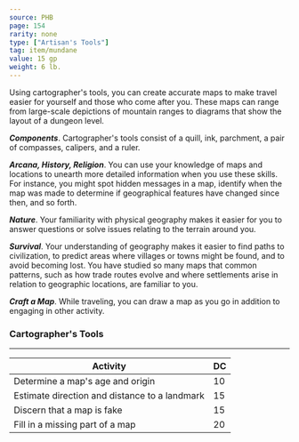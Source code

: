 ```yaml
---
source: PHB
page: 154
rarity: none
type: ["Artisan's Tools"]
tag: item/mundane
value: 15 gp
weight: 6 lb.
---
```


Using cartographer's tools, you can create accurate maps to make travel easier for yourself and those who come after you. These maps can range from large-scale depictions of mountain ranges to diagrams that show the layout of a dungeon level.

**_Components_**. Cartographer's tools consist of a quill, ink, parchment, a pair of compasses, calipers, and a ruler.

**_Arcana, History, Religion_**. You can use your knowledge of maps and locations to unearth more detailed information when you use these skills. For instance, you might spot hidden messages in a map, identify when the map was made to determine if geographical features have changed since then, and so forth.

**_Nature_**. Your familiarity with physical geography makes it easier for you to answer questions or solve issues relating to the terrain around you.

**_Survival_**. Your understanding of geography makes it easier to find paths to civilization, to predict areas where villages or towns might be found, and to avoid becoming lost. You have studied so many maps that common patterns, such as how trade routes evolve and where settlements arise in relation to geographic locations, are familiar to you.

**_Craft a Map_**. While traveling, you can draw a map as you go in addition to engaging in other activity.

### Cartographer's Tools
---
|Activity|DC|
|-----------|---|
|Determine a map's age and origin|10|
|Estimate direction and distance to a landmark|15|
|Discern that a map is fake|15|
|Fill in a missing part of a map|20|

